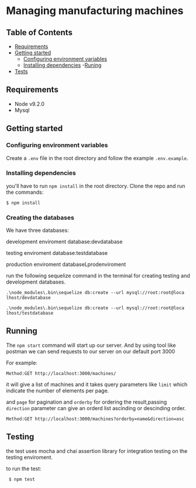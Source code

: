 # Managing manufacturing machines






## Table of Contents

- [Requirements](#requirements)
- [Getting started](#getting-started)
  - [Configuring environment variables](#configuring-environment-variables)
  - [Installing dependencies](#installing-dependencies)
-[Runing](##Running)  
- [Tests](##testing)


## Requirements

- Node v9.2.0
- Mysql

## Getting started


### Configuring environment variables
Create a `.env` file in the root directory and follow the example `.env.example`.


### Installing dependencies
 you'll have to run `npm install` in the root directory. Clone the repo and run the commands:
```
$ npm install
```
### Creating the databases
We have three databases: 

  development enviroment database:devdatabase
  
  testing enviroment database:testdatabase 
  
  production enviroment databaseLprodenviroment

  run the following sequelize command in the terminal for creating testing and development databases.

```
.\node_modules\.bin\sequelize db:create --url mysql://root:root@loca
lhost/devdatabase
```


```
.\node_modules\.bin\sequelize db:create --url mysql://root:root@loca
lhost/testdatabase
```



## Running

The `npm start` command will start up our server. 
And by using tool like postman we can send requests to our server on our default port 3000

For example:


``
Method:GET http://localhost:3000/machines/
``

it will give a list of machines and it takes query parameters like `limit` which indicate the number of elements per page.

and `page` for pagination 
and `orderby` for ordering the result,passing `direction` parameter can give an orderd list ascinding or descinding order.

``
Method:GET http://localhost:3000/machines?orderby=name&direction=asc
``





## Testing 
  the test uses mocha and chai assertion library for  integration testing on the testing enviroment.
  
  to run the test:
```
 $ npm test
```




